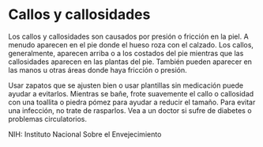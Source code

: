 Callos y callosidades
=====================


Los callos y callosidades son causados por presión o fricción en la piel. A menudo aparecen en el pie donde el hueso roza con el calzado. Los callos, generalmente, aparecen arriba o a los costados del pie mientras que las callosidades aparecen en las plantas del pie. También pueden aparecer en las manos u otras áreas donde haya fricción o presión. 


Usar zapatos que se ajusten bien o usar plantillas sin medicación puede ayudar a evitarlos. Mientras se bañe, frote suavemente el callo o callosidad con una toallita o piedra pómez para ayudar a reducir el tamaño. Para evitar una infección, no trate de rasparlos. Vea a un doctor si sufre de diabetes o problemas circulatorios. 


NIH: Instituto Nacional Sobre el Envejecimiento

